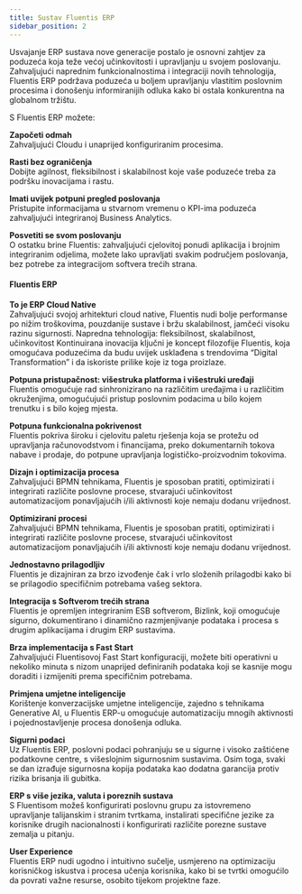 ```yaml
---
title: Sustav Fluentis ERP  
sidebar_position: 2
---
```


Usvajanje ERP sustava nove generacije postalo je osnovni zahtjev za poduzeća koja teže većoj učinkovitosti i upravljanju u svojem poslovanju. Zahvaljujući naprednim funkcionalnostima i integraciji novih tehnologija, Fluentis ERP podržava poduzeća u boljem upravljanju vlastitim poslovnim procesima i donošenju informiranijih odluka kako bi ostala konkurentna na globalnom tržištu.

S Fluentis ERP možete:  

**Započeti odmah**  
Zahvaljujući Cloudu i unaprijed konfiguriranim procesima.  


**Rasti bez ograničenja**  
Dobijte agilnost, fleksibilnost i skalabilnost koje vaše poduzeće treba za podršku inovacijama i rastu.  

**Imati uvijek potpuni pregled poslovanja**  
Pristupite informacijama u stvarnom vremenu o KPI-ima poduzeća zahvaljujući integriranoj Business Analytics.  


**Posvetiti se svom poslovanju**  
O ostatku brine Fluentis: zahvaljujući cjelovitoj ponudi aplikacija i brojnim integriranim odjelima, možete lako upravljati svakim područjem poslovanja, bez potrebe za integracijom softvera trećih strana.


#### Fluentis ERP  

**To je ERP Cloud Native**  
Zahvaljujući svojoj arhitekturi cloud native, Fluentis nudi bolje performanse po nižim troškovima, pouzdanije sustave i bržu skalabilnost, jamčeći visoku razinu sigurnosti.
Napredna tehnologija: fleksibilnost, skalabilnost, učinkovitost
Kontinuirana inovacija ključni je koncept filozofije Fluentis, koja omogućava poduzećima da budu uvijek usklađena s trendovima “Digital Transformation” i da iskoriste prilike koje iz toga proizlaze. 

**Potpuna pristupačnost: višestruka platforma i višestruki uređaji**  
Fluentis omogućuje rad sinhronizirano na različitim uređajima i u različitim okruženjima, omogućujući pristup poslovnim podacima u bilo kojem trenutku i s bilo kojeg mjesta.
 
**Potpuna funkcionalna pokrivenost**  
Fluentis pokriva široku i cjelovitu paletu rješenja koja se protežu od upravljanja računovodstvom i financijama, preko dokumentarnih tokova nabave i prodaje, do potpune upravljanja logističko-proizvodnim tokovima.  

**Dizajn i optimizacija procesa**  
Zahvaljujući BPMN tehnikama, Fluentis je sposoban pratiti, optimizirati i integrirati različite poslovne procese, stvarajući učinkovitost automatizacijom ponavljajućih i/ili aktivnosti koje nemaju dodanu vrijednost.  

**Optimizirani procesi**  
Zahvaljujući BPMN tehnikama, Fluentis je sposoban pratiti, optimizirati i integrirati različite poslovne procese, stvarajući učinkovitost automatizacijom ponavljajućih i/ili aktivnosti koje nemaju dodanu vrijednost.  

**Jednostavno prilagodljiv**  
Fluentis je dizajniran za brzo izvođenje čak i vrlo složenih prilagodbi kako bi se prilagodio specifičnim potrebama vašeg sektora. 

**Integracija s Softverom trećih strana**  
Fluentis je opremljen integriranim ESB softverom, Bizlink, koji omogućuje sigurno, dokumentirano i dinamično razmjenjivanje podataka i procesa s drugim aplikacijama i drugim ERP sustavima.  

**Brza implementacija s Fast Start**  
Zahvaljujući Fluentisovoj Fast Start konfiguraciji, možete biti operativni u nekoliko minuta s nizom unaprijed definiranih podataka koji se kasnije mogu doraditi i izmijeniti prema specifičnim potrebama. 

**Primjena umjetne inteligencije**  
Korištenje konverzacijske umjetne inteligencije, zajedno s tehnikama Generative AI, u Fluentis ERP-u omogućuje automatizaciju mnogih aktivnosti i pojednostavljenje procesa donošenja odluka.

 
**Sigurni podaci**  
Uz Fluentis ERP, poslovni podaci pohranjuju se u sigurne i visoko zaštićene podatkovne centre, s višeslojnim sigurnosnim sustavima. Osim toga, svaki se dan izrađuje sigurnosna kopija podataka kao dodatna garancija protiv rizika brisanja ili gubitka.  

**ERP s više jezika, valuta i poreznih sustava**  
S Fluentisom možeš konfigurirati poslovnu grupu za istovremeno upravljanje talijanskim i stranim tvrtkama, instalirati specifične jezike za korisnike drugih nacionalnosti i konfigurirati različite porezne sustave zemalja u pitanju.  

**User Experience**  
Fluentis ERP nudi ugodno i intuitivno sučelje, usmjereno na optimizaciju korisničkog iskustva i procesa učenja korisnika, kako bi se tvrtki omogućilo da povrati važne resurse, osobito tijekom projektne faze.  